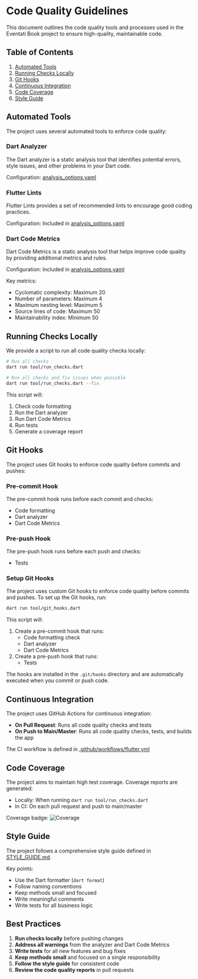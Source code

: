 # Code Quality Guidelines

This document outlines the code quality tools and processes used in the Eventati Book project to ensure high-quality, maintainable code.

## Table of Contents

1. [Automated Tools](#automated-tools)
2. [Running Checks Locally](#running-checks-locally)
3. [Git Hooks](#git-hooks)
4. [Continuous Integration](#continuous-integration)
5. [Code Coverage](#code-coverage)
6. [Style Guide](#style-guide)

## Automated Tools

The project uses several automated tools to enforce code quality:

### Dart Analyzer

The Dart analyzer is a static analysis tool that identifies potential errors, style issues, and other problems in your Dart code.

Configuration: [analysis_options.yaml](analysis_options.yaml)

### Flutter Lints

Flutter Lints provides a set of recommended lints to encourage good coding practices.

Configuration: Included in [analysis_options.yaml](analysis_options.yaml)

### Dart Code Metrics

Dart Code Metrics is a static analysis tool that helps improve code quality by providing additional metrics and rules.

Configuration: Included in [analysis_options.yaml](analysis_options.yaml)

Key metrics:
- Cyclomatic complexity: Maximum 20
- Number of parameters: Maximum 4
- Maximum nesting level: Maximum 5
- Source lines of code: Maximum 50
- Maintainability index: Minimum 50

## Running Checks Locally

We provide a script to run all code quality checks locally:

```bash
# Run all checks
dart run tool/run_checks.dart

# Run all checks and fix issues when possible
dart run tool/run_checks.dart --fix
```

This script will:
1. Check code formatting
2. Run the Dart analyzer
3. Run Dart Code Metrics
4. Run tests
5. Generate a coverage report

## Git Hooks

The project uses Git hooks to enforce code quality before commits and pushes:

### Pre-commit Hook

The pre-commit hook runs before each commit and checks:
- Code formatting
- Dart analyzer
- Dart Code Metrics

### Pre-push Hook

The pre-push hook runs before each push and checks:
- Tests

### Setup Git Hooks

The project uses custom Git hooks to enforce code quality before commits and pushes. To set up the Git hooks, run:

```bash
dart run tool/git_hooks.dart
```

This script will:
1. Create a pre-commit hook that runs:
   - Code formatting check
   - Dart analyzer
   - Dart Code Metrics
2. Create a pre-push hook that runs:
   - Tests

The hooks are installed in the `.git/hooks` directory and are automatically executed when you commit or push code.

## Continuous Integration

The project uses GitHub Actions for continuous integration:

- **On Pull Request**: Runs all code quality checks and tests
- **On Push to Main/Master**: Runs all code quality checks, tests, and builds the app

The CI workflow is defined in [.github/workflows/flutter.yml](.github/workflows/flutter.yml)

## Code Coverage

The project aims to maintain high test coverage. Coverage reports are generated:

- Locally: When running `dart run tool/run_checks.dart`
- In CI: On each pull request and push to main/master

Coverage badge: ![Coverage](coverage_badge.svg)

## Style Guide

The project follows a comprehensive style guide defined in [STYLE_GUIDE.md](STYLE_GUIDE.md).

Key points:
- Use the Dart formatter (`dart format`)
- Follow naming conventions
- Keep methods small and focused
- Write meaningful comments
- Write tests for all business logic

## Best Practices

1. **Run checks locally** before pushing changes
2. **Address all warnings** from the analyzer and Dart Code Metrics
3. **Write tests** for all new features and bug fixes
4. **Keep methods small** and focused on a single responsibility
5. **Follow the style guide** for consistent code
6. **Review the code quality reports** in pull requests
